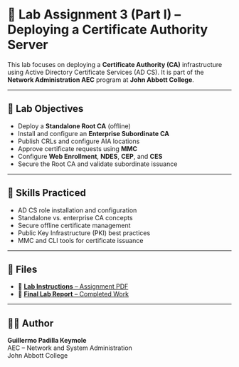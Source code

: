 # 🧪 Lab Assignment 3 (Part I) – Deploying a Certificate Authority Server

This lab focuses on deploying a **Certificate Authority (CA)** infrastructure using Active Directory Certificate Services (AD CS). It is part of the **Network Administration AEC** program at **John Abbott College**.

---

## 🧭 Lab Objectives

- Deploy a **Standalone Root CA** (offline)
- Install and configure an **Enterprise Subordinate CA**
- Publish CRLs and configure AIA locations
- Approve certificate requests using **MMC**
- Configure **Web Enrollment**, **NDES**, **CEP**, and **CES**
- Secure the Root CA and validate subordinate issuance

---

## 🔧 Skills Practiced

- AD CS role installation and configuration
- Standalone vs. enterprise CA concepts
- Secure offline certificate management
- Public Key Infrastructure (PKI) best practices
- MMC and CLI tools for certificate issuance

---

## 📄 Files

- 📘 [**Lab Instructions** – Assignment PDF](./Lab%20Assignment%203%20(Part%20I).pdf)
- 📝 [**Final Lab Report** – Completed Work](./Lab_Assignment_3_GuillermoPK_(Part%20I)–Deploying%20a%20Certificate%20Authority%20Server.pdf)

---

## 👨‍💻 Author

**Guillermo Padilla Keymole**  
AEC – Network and System Administration  
John Abbott College

